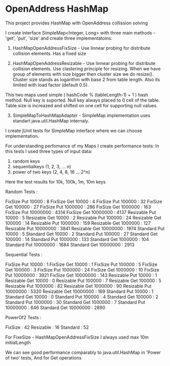 # OpenAddress HashMap

This project provides HashMap with OpenAddress collission solving

I create interface SimpleMap<Integer, Long>  with three main methods - 'get', 'put', 'size'
and create three implementatoins:

1) HashMapOpenAddressFixSize - Use linnear probing for distribute collision elements. Has a fixed size

2) HashMapOpenAddressResizable -  Use linnear probing for distribute collision elements. Use clastering principle for 
resizing. When we have group of elements with size bigger then cluster size we do resize(). Cluster size stands as
logarithm with base 2 from table length. Also its limited with load factor (default 0.5).

This two maps used simple ( hashCode % (tableLength-1) + 1 ) hash method.
Null key is suported. Null key always placed to 0 cell of the table. Table size is increazed and shifted on one cell
for supporting null values.

3) SimpleMapToHashMapAdapter - SimpleMap implementation uses standart java.util.HashMap internaly.

I create jUnit tests for SimpleMap interface where we can choose implementation.

For understanding perfomance of my Maps I create performance tests:
In this tests I used three types of input data:
1) random keys
2) sequentialkeys (1, 2, 3, ... n)
3) power of two keys (2, 4, 8, 16 ... 2^n)

Here the test results for 10k, 100k, 1m, 10m keys 

Random Tests : 

FixSize Put 10000 : 8
FixSize Get 10000 : 4
FixSize Put 100000 : 32
FixSize Get 100000 : 27
FixSize Put 1000000 : 286
FixSize Get 1000000 : 163
FixSize Put 10000000 : 4314
FixSize Get 10000000 : 4137
Resizable Put 10000 : 5
Resizable Get 10000 : 2
Resizable Put 100000 : 24
Resizable Get 100000 : 14
Resizable Put 1000000 : 159
Resizable Get 1000000 : 127
Resizable Put 10000000 : 3841
Resizable Get 10000000 : 1974
Standard Put 10000 : 5
Standard Get 10000 : 2
Standard Put 100000 : 27
Standard Get 100000 : 14
Standard Put 1000000 : 133
Standard Get 1000000 : 104
Standard Put 10000000 : 1684
Standard Get 10000000 : 2913

Sequential Tests : 

FixSize Put 10000 : 1
FixSize Get 10000 : 1
FixSize Put 100000 : 5
FixSize Get 100000 : 3
FixSize Put 1000000 : 24
FixSize Get 1000000 : 10
FixSize Put 10000000 : 3921
FixSize Get 10000000 : 143
Resizable Put 10000 : 1
Resizable Get 10000 : 0
Resizable Put 100000 : 7
Resizable Get 100000 : 5
Resizable Put 1000000 : 82
Resizable Get 1000000 : 90
Resizable Put 10000000 : 5320
Resizable Get 10000000 : 169
Standard Put 10000 : 1
Standard Get 10000 : 0
Standard Put 100000 : 4
Standard Get 100000 : 2
Standard Put 1000000 : 30
Standard Get 1000000 : 7
Standard Put 10000000 : 646
Standard Get 10000000 : 2890

PowerOf2 Tests : 

FixSize  : 42
Resizable  : 16
Standard  : 52

For FixeSize -  HashMapOpenAddressFixSize I always used max 10m initialLength

We can see good performance comparably to java.util.HashMap in 'Power of two' tests,
And for Get operations
